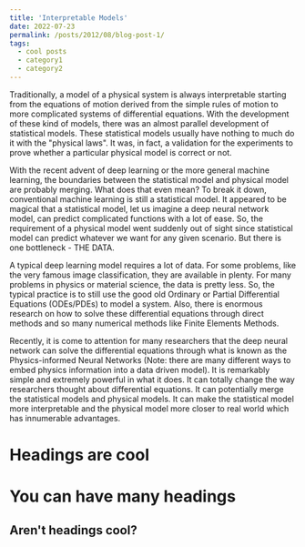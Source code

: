 ```yaml
---
title: 'Interpretable Models'
date: 2022-07-23
permalink: /posts/2012/08/blog-post-1/
tags:
  - cool posts
  - category1
  - category2
---
```

Traditionally, a model of a physical system is always interpretable starting from the equations of motion derived from the simple rules of motion to more complicated systems of differential equations. With the development of these kind of models, there was an almost parallel development of statistical models. These statistical models usually have nothing to much do it with the "physical laws". It was, in fact, a validation for the experiments to prove whether a particular physical model is correct or not. 

With the recent advent of deep learning or the more general machine learning, the boundaries between the statistical model and physical model are probably merging. What does that even mean? To break it down, conventional machine learning is still a statistical model. It appeared to be magical that a statistical model, let us imagine a deep neural network model, can predict complicated functions with a lot of ease. So, the requirement of a physical model went suddenly out of sight since statistical model can predict whatever we want for any given scenario. But there is one bottleneck - THE DATA. 

A typical deep learning model requires a lot of data. For some problems, like the very famous image classification, they are available in plenty. For many problems in physics or material science, the data is pretty less. So, the typical practice is to still use the good old Ordinary or Partial Differential Equations (ODEs/PDEs) to model a system. Also, there is enormous research on how to solve these differential equations through direct methods and so many numerical methods like Finite Elements Methods. 

Recently, it is come to attention for many researchers that the deep neural network can solve the differential equations through what is known as the Physics-informed Neural Networks (Note: there are many different ways to embed physics information into a data driven model). It is remarkably simple and extremely powerful in what it does. It can totally change the way researchers thought about differential equations. It can potentially merge the statistical models and physical models. It can make the statistical model more interpretable and the physical model more closer to real world which has innumerable advantages.    



Headings are cool
======

You can have many headings
======

Aren't headings cool?
------
